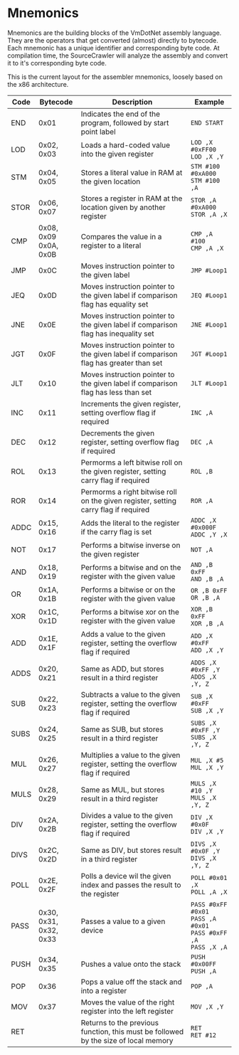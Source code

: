 # Mnemonics 

Mnemonics are the building blocks of the VmDotNet assembly language. They are the operators that get converted (almost) directly to bytecode. 
Each mnemonic has a unique identifier and corresponding byte code. At compilation time, the SourceCrawler will analyze the assembly and convert it to it's corresponding byte code.

This is the current layout for the assembler mnemonics, loosely based on the x86 architecture.

|  Code   | Bytecode   | Description                                                       |                        Example                                 |
|---------|------------|-------------------------------------------------------------------|----------------------------------------------------------------|
| END     | 0x01       | Indicates the end of the program, followed by start point label                      | `END START`
| LOD     | 0x02, 0x03 | Loads a hard-coded value into the given register                                     | `LOD ,X #0xFF00` <br> `LOD ,X ,Y`
| STM     | 0x04, 0x05 | Stores a literal value in RAM at the given location                                  | `STM #100 #0xA000` <br> `STM #100 ,A`
| STOR    | 0x06, 0x07 | Stores a register in RAM at the location given by another register                   | `STOR ,A #0xA000` <br> `STOR ,A ,X`
| CMP     | 0x08, 0x09 <br> 0x0A, 0x0B| Compares the value in a register to a literal                         | `CMP ,A #100` <br> `CMP ,A ,X`
| JMP     | 0x0C       | Moves instruction pointer to the given label                       				    | `JMP #Loop1`
| JEQ     | 0x0D       | Moves instruction pointer to the given label if comparison flag has equality set     | `JEQ #Loop1`
| JNE     | 0x0E       | Moves instruction pointer to the given label if comparison flag has inequality set   | `JNE #Loop1`
| JGT     | 0x0F       | Moves instruction pointer to the given label if comparison flag has greater than set | `JGT #Loop1`
| JLT     | 0x10       | Moves instruction pointer to the given label if comparison flag has less than set    | `JLT #Loop1`
| INC     | 0x11       | Increments the given register, setting overflow flag if required                     | `INC ,A`
| DEC     | 0x12       | Decrements the given register, setting overflow flag if required                     | `DEC ,A`
| ROL     | 0x13       | Permorms a left bitwise roll on the given register, setting carry flag if required   | `ROL ,B`
| ROR     | 0x14       | Permorms a right bitwise roll on the given register, setting carry flag if required  | `ROR ,A`
| ADDC    | 0x15, 0x16 | Adds the literal to the register if the carry flag is set                            | `ADDC ,X #0x000F` <br> `ADDC ,Y ,X`
| NOT     | 0x17       | Performs a bitwise inverse on the given register                                     | `NOT ,A`
| AND     | 0x18, 0x19 | Performs a bitwise and on the register with the given value                          | `AND ,B 0xFF` <br> `AND ,B ,A`
| OR      | 0x1A, 0x1B | Performs a bitwise or on the register with the given value                           | `OR ,B 0xFF` <br> `OR ,B ,A`
| XOR     | 0x1C, 0x1D | Performs a bitwise xor on the register with the given value                          | `XOR ,B 0xFF` <br> `XOR ,B ,A`
| ADD     | 0x1E, 0x1F | Adds a value to the given register, setting the overflow flag if required            | `ADD ,X #0xFF` <br> `ADD ,X ,Y`
| ADDS    | 0x20, 0x21 | Same as ADD, but stores result in a third register                                   | `ADDS ,X #0xFF ,Y` <br> `ADDS ,X ,Y, Z`
| SUB     | 0x22, 0x23 | Subtracts a value to the given register, setting the overflow flag if required       | `SUB ,X #0xFF` <br> `SUB ,X ,Y`
| SUBS    | 0x24, 0x25 | Same as SUB, but stores result in a third register                                   | `SUBS ,X #0xFF ,Y` <br> `SUBS ,X ,Y, Z`
| MUL     | 0x26, 0x27 | Multiplies a value to the given register, setting the overflow flag if required      | `MUL ,X #5` <br> `MUL ,X ,Y`
| MULS    | 0x28, 0x29 | Same as MUL, but stores result in a third register                                   | `MULS ,X #10 ,Y` <br> `MULS ,X ,Y, Z`
| DIV     | 0x2A, 0x2B | Divides a value to the given register, setting the overflow flag if required         | `DIV ,X #0x0F` <br> `DIV ,X ,Y`
| DIVS    | 0x2C, 0x2D | Same as DIV, but stores result in a third register                                   | `DIVS ,X #0x0F ,Y` <br> `DIVS ,X ,Y, Z`
| POLL    | 0x2E, 0x2F | Polls a device wil the given index and passes the result to the register             | `POLL #0x01 ,X` <br> `POLL ,A ,X`
| PASS    | 0x30, 0x31, <br> 0x32, 0x33 | Passes a value to a given device                                    | `PASS #0xFF #0x01` <br> `PASS ,A #0x01` <br> `PASS #0xFF ,A` <br> `PASS ,X ,A`
| PUSH    | 0x34, 0x35 | Pushes a value onto the stack														  | `PUSH #0x00FF` <br> `PUSH ,A`
| POP     | 0x36       | Pops a value off the stack and into a register                                       | `POP ,A`
| MOV     | 0x37       | Moves the value of the right register into the left register                         | `MOV ,X ,Y`
| RET     |            | Returns to the previous function, this must be followed by the size of local memory | `RET` <br> `RET #12` | * this will be implemented at assembly time
